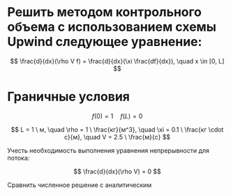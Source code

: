 # Решить методом контрольного объема с использованием схемы Upwind следующее уравнение:

$$ \frac{d}{dx}(\rho V f) = \frac{d}{dx}(\xi \frac{df}{dx}), \quad x \in [0, L] $$

# Граничные условия

$$ f(0) = 1 \quad f(L) = 0 $$

$$ L = 1 \  м, \quad \rho = 1 \  \frac{кг}{м^3}, \quad \xi = 0.1 \  \frac{кг \cdot с}{м}, \quad V = 2.5 \  \frac{м}{с} $$

Учесть необходимость выполнения уравнения непрерывности для потока: 

$$ \frac{d}{dx}(\rho V) = 0 $$

Сравнить численное решение с аналитическим
